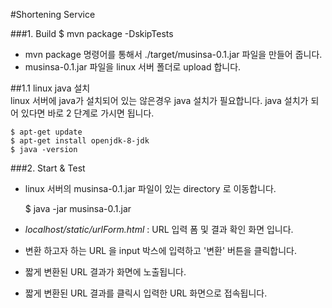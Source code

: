 #Shortening Service 

###1. Build
    $ mvn package -DskipTests
  - mvn package 명령어를 통해서 ./target/musinsa-0.1.jar 파일을 만들어 줍니다.
  - musinsa-0.1.jar 파일을 linux 서버 폴더로 upload 합니다.   

##1.1 linux java 설치  
linux 서버에 java가 설치되어 있는 않은경우 java 설치가 필요합니다.
java 설치가 되어 있다면 바로 2 단계로 가시면 됩니다.

    $ apt-get update
    $ apt-get install openjdk-8-jdk
    $ java -version
    
###2. Start & Test

- linux 서버의 musinsa-0.1.jar 파일이 있는 directory 로 이동합니다.
    
    
    $ java -jar musinsa-0.1.jar
- *localhost/static/urlForm.html* : URL 입력 폼 및 결과 확인 화면 입니다.
- 변환 하고자 하는 URL 을 input 박스에 입력하고 '변환' 버튼을 클릭합니다.
- 짧게 변환된 URL 결과가 화면에 노출됩니다.
- 짧게 변환된 URL 결과를 클릭시 입력한 URL 화면으로 접속됩니다. 

